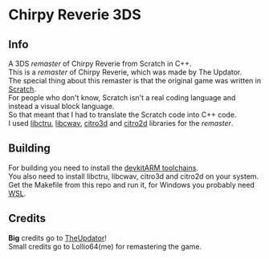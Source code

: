 # Chirpy Reverie 3DS
## Info
A 3DS *remaster* of Chirpy Reverie from Scratch in C++.<br>
This is a *remaster* of Chirpy Reverie, which was made by The Updator.<br>
The special thing about this remaster is that the original game was written in [Scratch](https://scratch.mit.edu).<br>
For people who don't know, Scratch isn't a real coding language and instead a visual block language.<br>
So that meant that I had to translate the Scratch code into C++ code.<br>
I used [libctru](https://github.com/devkitPro/libctru), [libcwav](https://github.com/PabloMK7/libcwav), [citro3d](https://github.com/devkitPro/citro3d) and [citro2d](https://github.com/devkitPro/citro2d) libraries for the *remaster*.<br>
## Building
For building you need to install the [devkitARM toolchains](https://www.3dbrew.org/wiki/Setting_up_Development_Environment).<br>
You also need to install libctru, libcwav, citro3d and citro2d on your system.<br>
Get the Makefile from this repo and run it, for Windows you probably need [WSL](https://docs.microsoft.com/en-us/windows/wsl/install).<br>
## Credits
**Big** credits go to [TheUpdator](https://scratch.mit.edu/users/The_Updator)!<br>
Small credits go to Lollio64(me) for remastering the game.<br>